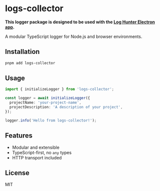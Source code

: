 # logs-collector

**This logger package is designed to be used with the [Log Hunter Electron app](https://github.com/stormsidali2001/log-hunter).**

A modular TypeScript logger for Node.js and browser environments.

## Installation

```sh
pnpm add logs-collector
```

## Usage

```ts
import { initializeLogger } from 'logs-collector';

const logger = await initializeLogger({
  projectName: 'your-project-name',
  projectDescription: 'A description of your project',
});

logger.info('Hello from logs-collector!');
```

## Features
- Modular and extensible
- TypeScript-first, no `any` types
- HTTP transport included

## License
MIT 